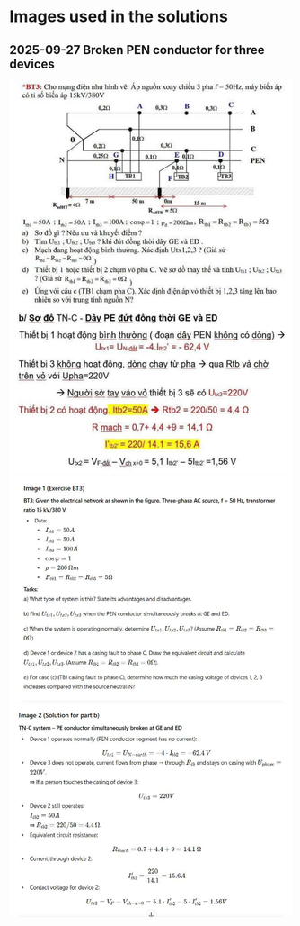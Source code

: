# Images used in the solutions

## 2025-09-27 Broken PEN conductor for three devices

![part 1](2025-09-27_p1.jpg)
![part 2](2025-09-27_p2.jpg)
![part 3](2025-09-27_p3.jpg)
![part 4](2025-09-27_p4.jpg)
